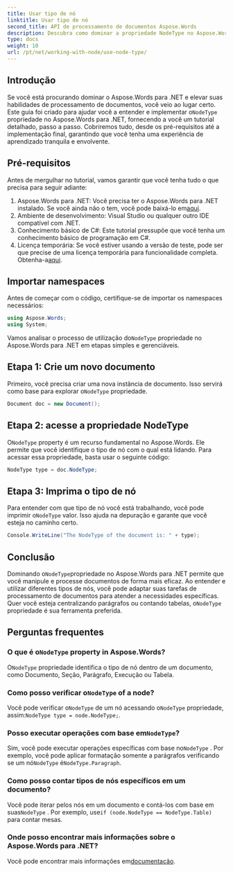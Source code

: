 ```yaml
---
title: Usar tipo de nó
linktitle: Usar tipo de nó
second_title: API de processamento de documentos Aspose.Words
description: Descubra como dominar a propriedade NodeType no Aspose.Words para .NET com nosso guia detalhado. Perfeito para desenvolvedores que buscam aprimorar suas habilidades de processamento de documentos.
type: docs
weight: 10
url: /pt/net/working-with-node/use-node-type/
---
```

## Introdução

 Se você está procurando dominar o Aspose.Words para .NET e elevar suas habilidades de processamento de documentos, você veio ao lugar certo. Este guia foi criado para ajudar você a entender e implementar o`NodeType` propriedade no Aspose.Words para .NET, fornecendo a você um tutorial detalhado, passo a passo. Cobriremos tudo, desde os pré-requisitos até a implementação final, garantindo que você tenha uma experiência de aprendizado tranquila e envolvente.

## Pré-requisitos

Antes de mergulhar no tutorial, vamos garantir que você tenha tudo o que precisa para seguir adiante:

1.  Aspose.Words para .NET: Você precisa ter o Aspose.Words para .NET instalado. Se você ainda não o tem, você pode baixá-lo em[aqui](https://releases.aspose.com/words/net/).
2. Ambiente de desenvolvimento: Visual Studio ou qualquer outro IDE compatível com .NET.
3. Conhecimento básico de C#: Este tutorial pressupõe que você tenha um conhecimento básico de programação em C#.
4. Licença temporária: Se você estiver usando a versão de teste, pode ser que precise de uma licença temporária para funcionalidade completa. Obtenha-a[aqui](https://purchase.aspose.com/temporary-license/).

## Importar namespaces

Antes de começar com o código, certifique-se de importar os namespaces necessários:

```csharp
using Aspose.Words;
using System;
```

 Vamos analisar o processo de utilização do`NodeType` propriedade no Aspose.Words para .NET em etapas simples e gerenciáveis.

## Etapa 1: Crie um novo documento

 Primeiro, você precisa criar uma nova instância de documento. Isso servirá como base para explorar o`NodeType` propriedade.

```csharp
Document doc = new Document();
```

## Etapa 2: acesse a propriedade NodeType

 O`NodeType` property é um recurso fundamental no Aspose.Words. Ele permite que você identifique o tipo de nó com o qual está lidando. Para acessar essa propriedade, basta usar o seguinte código:

```csharp
NodeType type = doc.NodeType;
```

## Etapa 3: Imprima o tipo de nó

 Para entender com que tipo de nó você está trabalhando, você pode imprimir o`NodeType` valor. Isso ajuda na depuração e garante que você esteja no caminho certo.

```csharp
Console.WriteLine("The NodeType of the document is: " + type);
```

## Conclusão

 Dominando o`NodeType`propriedade no Aspose.Words para .NET permite que você manipule e processe documentos de forma mais eficaz. Ao entender e utilizar diferentes tipos de nós, você pode adaptar suas tarefas de processamento de documentos para atender a necessidades específicas. Quer você esteja centralizando parágrafos ou contando tabelas, o`NodeType` propriedade é sua ferramenta preferida.

## Perguntas frequentes

###  O que é o`NodeType` property in Aspose.Words?

 O`NodeType` propriedade identifica o tipo de nó dentro de um documento, como Documento, Seção, Parágrafo, Execução ou Tabela.

###  Como posso verificar o`NodeType` of a node?

 Você pode verificar o`NodeType` de um nó acessando o`NodeType` propriedade, assim:`NodeType type = node.NodeType;`.

###  Posso executar operações com base em`NodeType`?

 Sim, você pode executar operações específicas com base no`NodeType` . Por exemplo, você pode aplicar formatação somente a parágrafos verificando se um nó`NodeType` é`NodeType.Paragraph`.

### Como posso contar tipos de nós específicos em um documento?

 Você pode iterar pelos nós em um documento e contá-los com base em suas`NodeType` . Por exemplo, use`if (node.NodeType == NodeType.Table)` para contar mesas.

### Onde posso encontrar mais informações sobre o Aspose.Words para .NET?

 Você pode encontrar mais informações em[documentação](https://reference.aspose.com/words/net/).